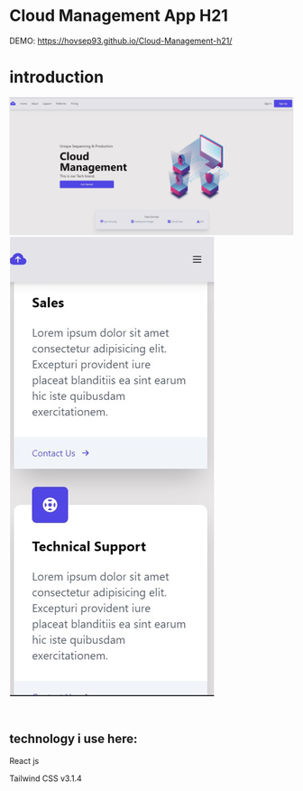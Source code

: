 <h1 style="text-align: "center"; style="font-weight: bold;">Cloud Management App H21 </h1>

DEMO: https://hovsep93.github.io/Cloud-Management-h21/

<h1>introduction</h1>

![image!](./public/screen/1.jpg)
![image!](./public/screen/2.jpg)

<br> <h2>technology i use here:</h2>

<p>React js</p>
<p> Tailwind CSS v3.1.4</p>
